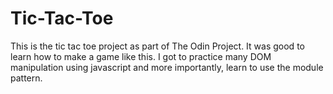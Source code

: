 # Tic-Tac-Toe

This is the tic tac toe project as part of The Odin Project. It was good to learn how to make a game like this. I got to practice many DOM manipulation using javascript and more importantly, learn to use the module pattern. 